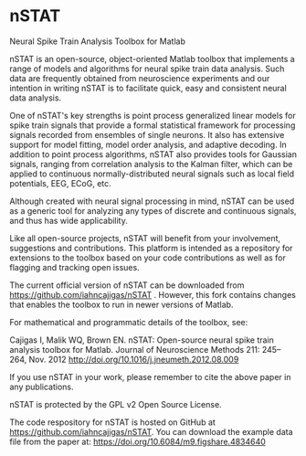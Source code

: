 nSTAT
=====

Neural Spike Train Analysis Toolbox for Matlab


nSTAT is an open-source, object-oriented Matlab toolbox that implements a range of models and algorithms for neural spike train data analysis. Such data are frequently obtained from neuroscience experiments and our intention in writing nSTAT is to facilitate quick, easy and consistent neural data analysis.

One of nSTAT's key strengths is point process generalized linear models for spike train signals that provide a formal statistical framework for processing signals recorded from ensembles of single neurons. It also has extensive support for model fitting, model order analysis, and adaptive decoding. In addition to point process algorithms, nSTAT also provides tools for Gaussian signals, ranging from correlation analysis to the Kalman filter, which can be applied to continuous normally-distributed neural signals such as local field potentials, EEG, ECoG, etc.

Although created with neural signal processing in mind, nSTAT can be used as a generic tool for analyzing any types of discrete and continuous signals, and thus has wide applicability.

Like all open-source projects, nSTAT will benefit from your involvement, suggestions and contributions. This platform is intended as a repository for extensions to the toolbox based on your code contributions as well as for flagging and tracking open issues.

The current official version of nSTAT can be downloaded from https://github.com/iahncajigas/nSTAT . However, this fork contains changes that enables the toolbox to run in newer versions of Matlab.

For mathematical and programmatic details of the toolbox, see:

Cajigas I, Malik WQ, Brown EN. nSTAT: Open-source neural spike train analysis toolbox for Matlab. Journal of Neuroscience Methods 211: 245–264, Nov. 2012
http://doi.org/10.1016/j.jneumeth.2012.08.009

If you use nSTAT in your work, please remember to cite the above paper in any publications.

nSTAT is protected by the GPL v2 Open Source License.

The code respository for nSTAT is hosted on GitHub at https://github.com/iahncajigas/nSTAT. 
You can download the example data file from the paper at: https://doi.org/10.6084/m9.figshare.4834640

